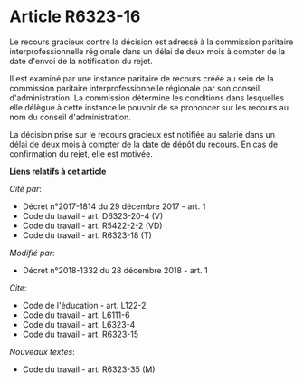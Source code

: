 # Article R6323-16

Le recours gracieux contre la décision est adressé à la commission paritaire interprofessionnelle régionale dans un délai de
deux mois à compter de la date d'envoi de la notification du rejet.

Il est examiné par une instance paritaire de recours créée au sein de la commission paritaire interprofessionnelle régionale
par son conseil d'administration. La commission détermine les conditions dans lesquelles elle délègue à cette instance le
pouvoir de se prononcer sur les recours au nom du conseil d'administration.

La décision prise sur le recours gracieux est notifiée au salarié dans un délai de deux mois à compter de la date de dépôt du
recours. En cas de confirmation du rejet, elle est motivée.

**Liens relatifs à cet article**

_Cité par_:

  - Décret n°2017-1814 du 29 décembre 2017 - art. 1
  - Code du travail - art. D6323-20-4 (V)
  - Code du travail - art. R5422-2-2 (VD)
  - Code du travail - art. R6323-18 (T)

_Modifié par_:

  - Décret n°2018-1332 du 28 décembre 2018 - art. 1

_Cite_:

  - Code de l'éducation - art. L122-2
  - Code du travail - art. L6111-6
  - Code du travail - art. L6323-4
  - Code du travail - art. R6323-15

_Nouveaux textes_:

  - Code du travail - art. R6323-35 (M)
